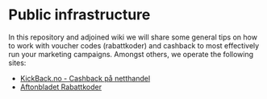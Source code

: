 # Public infrastructure

In this repository and adjoined wiki we will share some general tips on how to work with voucher codes (rabattkoder) and cashback to most effectively run your marketing campaigns. Amongst others, we operate the following sites:
 * [KickBack.no - Cashback på netthandel](https://kickback.no/)
 * [Aftonbladet Rabattkoder](http://www.aftonbladet.se/rabattkod/)
